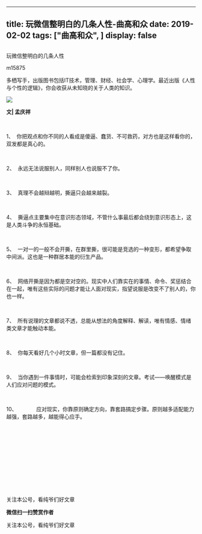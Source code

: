 
---
title:   玩微信整明白的几条人性-曲高和众
date: 2019-02-02
tags: ["曲高和众", ]
display: false
---


## 



玩微信整明白的几条人性




m15875




多栖写手，出版图书包括IT技术，管理、财经、社会学、心理学。最近出版《人性与个性的逻辑》，你会收获从未知晓的关于人类的知识。


<img class="" data-ratio="1.7777777777777777" data-s="300,640" src="https://mmbiz.qpic.cn/mmbiz_jpg/fxGMiaL5Zj1gOXZnicpyILBPvWlmeHsOhEQAxd6raaibd3ln4xzm5OKviavvCB5ukQ8EuWKMM4UXcOXibTE5FQohMLQ/640?wx_fmt=jpeg" data-type="jpeg" data-w="1080" style=""/>

**文| 孟庆祥**

&nbsp;

1、&nbsp; 你把观点和你不同的人看成是傻逼、蠢货、不可救药，对方也是这样看你的，双发都是真心的。

&nbsp;

2、&nbsp; 永远无法说服别人，同样别人也说服不了你。

&nbsp;

3、&nbsp; 真理不会越辩越明，撕逼只会越来越裂。

&nbsp;

4、&nbsp; 撕逼点主要集中在意识形态领域，不管什么事最后都会绕到意识形态上，这是人类斗争的永恒基础。

&nbsp;

5、&nbsp; 一对一的一般不会开撕，在群里撕，很可能是竞选的一种变形，都希望争取中间派。这也是一种群居本能的衍生产品。

&nbsp;

6、&nbsp; 网络开撕是因为都是空对空的。现实中人们靠实在的事情、命令、奖惩结合在一起，唯有这些实际的问题才能让人面对现实，指望说服是改变不了别人的，你也一样。

&nbsp;

7、&nbsp; 所有说理的文章都说不透，总能从想法的角度解释、解读，唯有情感、情绪类文章才能触动本能。

&nbsp;

8、&nbsp; 你每天看好几个小时文章，但一篇都没有记住。

&nbsp;

9、&nbsp; 当你遇到一件事情时，可能会检索到印象深刻的文章。考试——唤醒模式是人们应对问题的模式。

&nbsp;

10、&nbsp;&nbsp;&nbsp;&nbsp;&nbsp;&nbsp;&nbsp;&nbsp;&nbsp;&nbsp;&nbsp;&nbsp;&nbsp;应对现实，你靠原则确定方向，靠套路搞定步骤。原则越多适配能力越强，套路越多，越能得心应手。

&nbsp;

&nbsp;

&nbsp;

&nbsp;

&nbsp;

&nbsp;



关注本公号，看纯爷们好文章


**微信扫一扫赞赏作者**






关注本公号，看纯爷们好文章








